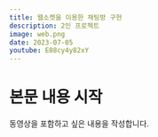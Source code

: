 ```yaml
---
title: 웹소켓을 이용한 채팅방 구현
description: 2인 프로젝트
image: web.png
date: 2023-07-05
youtube: E08cy4y82xY
---
```


# 본문 내용 시작

동영상을 포함하고 싶은 내용을 작성합니다.



